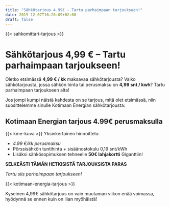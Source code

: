 ```yaml
---
title: "Sähkötarjous 4.99€ - Tartu parhaimpaan tarjoukseen!"
date: 2019-12-07T16:26:09+02:00
draft: false
---
```

{{< sahkomittari-tarjous >}}
# Sähkötarjous 4,99 € – Tartu parhaimpaan tarjoukseen!

Oletko etsimässä <b>4,99 € / kk</b> maksavaa sähkötarjousta? Vaiko sähkötarjousta, jossa sähkön hinta tai perusmaksu on <strong>4,99 snt / kwh</strong>? Tartu parhaimpaan tarjoukseen alta!

Jos jompi kumpi näistä kahdesta on se tarjous, mitä olet etsimässä, niin suosittelemme sinulle Kotimaan Energian sähkötarjousta:

## Kotimaan Energian tarjous 4.99€ perusmaksulla
{{< kme-kuva >}}
Yksinkertainen hinnoittelu: 

- <em>4.99 €/kk perusmaksu</em>
- Pörssisähkön tuntihinta + sisäänostokulu 0,19 snt/kWh
- Lisäksi sähkösopimuksen tehneelle <b>50€ lahjakortti</b> Giganttiin!

**SELKEÄSTI TÄMÄN HETKISISTÄ TARJOUKSISTA PARAS**

<dfn>Tartu siis parhaimpaan tarjoukseen!</dfn>

{{< kotimaan-energia-tarjous >}}

Kyseinen 4,99€ sähkötarjous on vain muutaman viikon enää voimassa, hyödynnä se ennen kuin on liian myöhäistä!